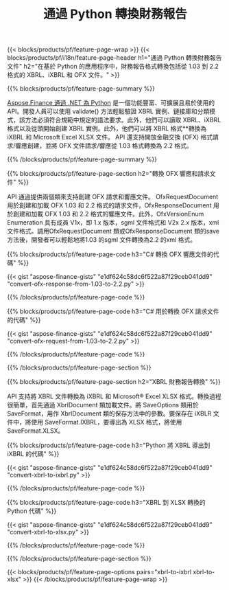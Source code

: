 ﻿---
title: 通過 Python 轉換財務報告
url: /zh-hant/python-net/conversion/
description:  Python 代碼通過 Python 庫轉換 XBRL、iXBRL（內聯 xbrl）和 OFX 文件格式的財務報告。
---
{{< blocks/products/pf/feature-page-wrap >}}
{{< blocks/products/pf/i18n/feature-page-header h1="通過 Python 轉換財務報告文件" h2="在基於 Python 的應用程序中，財務報告格式轉換包括從 1.03 到 2.2 格式的 XBRL、iXBRL 和 OFX 文件。" >}}

{{% blocks/products/pf/feature-page-summary %}}

[Aspose.Finance 通過 .NET 為 Python](https://products.aspose.com/finance/python-net/) 是一個功能豐富、可擴展且易於使用的 API。開發人員可以使用 validate() 方法輕鬆驗證 XBRL 實例、鏈接庫和分類模式，該方法必須符合規範中規定的語法要求。此外，他們可以讀取 XBRL、iXBRL 格式以及從頭開始創建 XBRL 實例。此外，他們可以將 XBRL 格式**轉換為 iXBRL 和 Microsoft Excel XLSX 文件。 API 還支持開放金融交換 (OFX) 格式請求/響應創建，並將 OFX 文件請求/響應從 1.03 格式轉換為 2.2 格式。

{{% /blocks/products/pf/feature-page-summary %}}

{{% blocks/products/pf/feature-page-section h2="轉換 OFX 響應和請求文件" %}}

API 通過提供兩個類來支持創建 OFX 請求和響應文件。 OfxRequestDocument 用於創建和加載 OFX 1.03 和 2.2 格式的請求文件，OfxResponseDocument 用於創建和加載 OFX 1.03 和 2.2 格式的響應文件。此外，OfxVersionEnum Enumeration 具有成員 V1x，即 1.x 版本，sgml 文件格式和 V2x 2.x 版本，xml 文件格式。調用OfxRequestDocument 類或OfxResponseDocument 類的save 方法後，開發者可以輕鬆地將1.03 的sgml 文件轉換為2.2 的xml 格式。


{{% blocks/products/pf/feature-page-code h3="C# 轉換 OFX 響應文件的代碼" %}}

{{< gist "aspose-finance-gists" "e1df624c58dc6f522a87f29ceb041dd9" "convert-ofx-response-from-1.03-to-2.2.py" >}} 

{{% /blocks/products/pf/feature-page-code %}}

{{% blocks/products/pf/feature-page-code h3="C# 用於轉換 OFX 請求文件的代碼" %}}

{{< gist "aspose-finance-gists" "e1df624c58dc6f522a87f29ceb041dd9" "convert-ofx-request-from-1.03-to-2.2.py" >}} 

{{% /blocks/products/pf/feature-page-code %}}

{{% /blocks/products/pf/feature-page-section %}}

{{% blocks/products/pf/feature-page-section h2="XBRL 財務報告轉換" %}}

API 支持將 XBRL 文件轉換為 iXBRL 和 Microsoft® Excel XLSX 格式。轉換過程很簡單，首先通過 XbrlDocument 類加載文件。將 SaveOptions 類用於 SaveFormat，用作 XbrlDocument 類的保存方法中的參數。要保存在 iXBLR 文件中，將使用 SaveFormat.IXBRL，要導出為 XLSX 格式，將使用 SaveFormat.XLSX。

{{% blocks/products/pf/feature-page-code h3="Python 將 XBRL 導出到 iXBRL 的代碼" %}}

{{< gist "aspose-finance-gists" "e1df624c58dc6f522a87f29ceb041dd9" "convert-xbrl-to-ixbrl.py" >}} 

{{% /blocks/products/pf/feature-page-code %}}

{{% blocks/products/pf/feature-page-code h3="XBRL 到 XLSX 轉換的 Python 代碼" %}}

{{< gist "aspose-finance-gists" "e1df624c58dc6f522a87f29ceb041dd9" "convert-xbrl-to-xlsx.py" >}} 

{{% /blocks/products/pf/feature-page-code %}}

{{% /blocks/products/pf/feature-page-section %}}

{{< blocks/products/pf/feature-page-options pairs="xbrl-to-ixbrl xbrl-to-xlsx" >}}
{{< /blocks/products/pf/feature-page-wrap >}}
